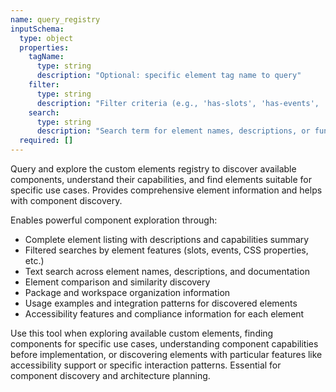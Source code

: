 ```yaml
---
name: query_registry
inputSchema:
  type: object
  properties:
    tagName:
      type: string
      description: "Optional: specific element tag name to query"
    filter:
      type: string
      description: "Filter criteria (e.g., 'has-slots', 'has-events', 'interactive')"
    search:
      type: string
      description: "Search term for element names, descriptions, or functionality"
  required: []
---
```


Query and explore the custom elements registry to discover available components, understand their capabilities, and find elements suitable for specific use cases. Provides comprehensive element information and helps with component discovery.

Enables powerful component exploration through:
- Complete element listing with descriptions and capabilities summary
- Filtered searches by element features (slots, events, CSS properties, etc.)
- Text search across element names, descriptions, and documentation
- Element comparison and similarity discovery
- Package and workspace organization information
- Usage examples and integration patterns for discovered elements
- Accessibility features and compliance information for each element

Use this tool when exploring available custom elements, finding components for specific use cases, understanding component capabilities before implementation, or discovering elements with particular features like accessibility support or specific interaction patterns. Essential for component discovery and architecture planning.